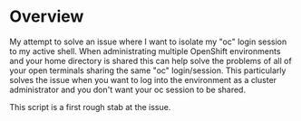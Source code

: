 # Overview

My attempt to solve an issue where I want to isolate my "oc" login session to my active shell. When administrating multiple OpenShift environments and your home directory is shared this can help solve the problems of all of your open terminals sharing the same "oc" login/session. This particularly solves the issue when you want to log into the environment as a cluster administrator and you don't want your oc session to be shared.

This script is a first rough stab at the issue.

